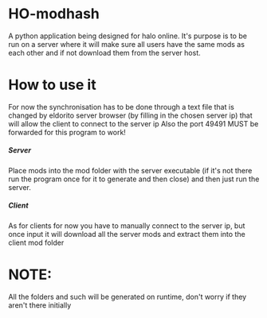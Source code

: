 # HO-modhash
A python application being designed for halo online. It's purpose is to be run on a server where it will make sure all users have the same mods as each other and if not download them from the server host.

# How to use it
For now the synchronisation has to be done through a text file that is changed by eldorito server browser (by filling in the chosen server ip) that will allow the client to connect to the server ip
Also the port 49491 MUST be forwarded for this program to work!

##### Server
Place mods into the mod folder with the server executable (if it's not there run the program once for it to generate and then close) and then just run the server.

##### Client
As for clients for now you have to manually connect to the server ip, but once input it will download all the server mods and extract them into the client mod folder

# NOTE:
All the folders and such will be generated on runtime, don't worry if they aren't there initially
